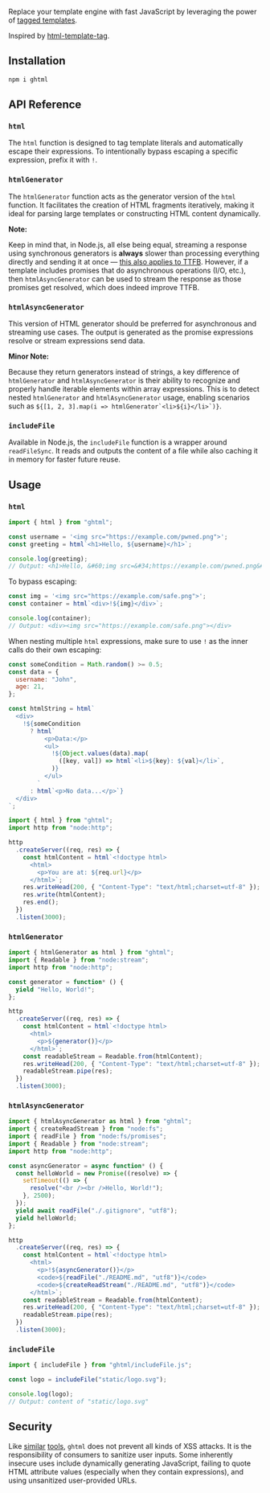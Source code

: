 Replace your template engine with fast JavaScript by leveraging the power of [tagged templates](https://developer.mozilla.org/en-US/docs/Web/JavaScript/Reference/Template_literals#tagged_templates).

Inspired by [html-template-tag](https://github.com/AntonioVdlC/html-template-tag).

## Installation

```sh
npm i ghtml
```

## API Reference

### `html`

The `html` function is designed to tag template literals and automatically escape their expressions. To intentionally bypass escaping a specific expression, prefix it with `!`.

### `htmlGenerator`

The `htmlGenerator` function acts as the generator version of the `html` function. It facilitates the creation of HTML fragments iteratively, making it ideal for parsing large templates or constructing HTML content dynamically.

**Note:**

Keep in mind that, in Node.js, all else being equal, streaming a response using synchronous generators is **always** slower than processing everything directly and sending it at once — [this also applies to TTFB](https://github.com/mcollina/fastify-html/issues/11#issuecomment-2069385895). However, if a template includes promises that do asynchronous operations (I/O, etc.), then `htmlAsyncGenerator` can be used to stream the response as those promises get resolved, which does indeed improve TTFB.

### `htmlAsyncGenerator`

This version of HTML generator should be preferred for asynchronous and streaming use cases. The output is generated as the promise expressions resolve or stream expressions send data.

**Minor Note:**

Because they return generators instead of strings, a key difference of `htmlGenerator` and `htmlAsyncGenerator` is their ability to recognize and properly handle iterable elements within array expressions. This is to detect nested `htmlGenerator` and `htmlAsyncGenerator` usage, enabling scenarios such as ``${[1, 2, 3].map(i => htmlGenerator`<li>${i}</li>`)}``.

### `includeFile`

Available in Node.js, the `includeFile` function is a wrapper around `readFileSync`. It reads and outputs the content of a file while also caching it in memory for faster future reuse.

## Usage

### `html`

```js
import { html } from "ghtml";

const username = '<img src="https://example.com/pwned.png">';
const greeting = html`<h1>Hello, ${username}</h1>`;

console.log(greeting);
// Output: <h1>Hello, &#60;img src=&#34;https://example.com/pwned.png&#34;&#62;</h1>
```

To bypass escaping:

```js
const img = '<img src="https://example.com/safe.png">';
const container = html`<div>!${img}</div>`;

console.log(container);
// Output: <div><img src="https://example.com/safe.png"></div>
```

When nesting multiple `html` expressions, make sure to use `!` as the inner calls do their own escaping:

```js
const someCondition = Math.random() >= 0.5;
const data = {
  username: "John",
  age: 21,
};

const htmlString = html`
  <div>
    !${someCondition
      ? html`
          <p>Data:</p>
          <ul>
            !${Object.values(data).map(
              ([key, val]) => html`<li>${key}: ${val}</li>`,
            )}
          </ul>
        `
      : html`<p>No data...</p>`}
  </div>
`;
```

```js
import { html } from "ghtml";
import http from "node:http";

http
  .createServer((req, res) => {
    const htmlContent = html`<!doctype html>
      <html>
        <p>You are at: ${req.url}</p>
      </html>`;
    res.writeHead(200, { "Content-Type": "text/html;charset=utf-8" });
    res.write(htmlContent);
    res.end();
  })
  .listen(3000);
```

### `htmlGenerator`

```js
import { htmlGenerator as html } from "ghtml";
import { Readable } from "node:stream";
import http from "node:http";

const generator = function* () {
  yield "Hello, World!";
};

http
  .createServer((req, res) => {
    const htmlContent = html`<!doctype html>
      <html>
        <p>${generator()}</p>
      </html>`;
    const readableStream = Readable.from(htmlContent);
    res.writeHead(200, { "Content-Type": "text/html;charset=utf-8" });
    readableStream.pipe(res);
  })
  .listen(3000);
```

### `htmlAsyncGenerator`

```js
import { htmlAsyncGenerator as html } from "ghtml";
import { createReadStream } from "node:fs";
import { readFile } from "node:fs/promises";
import { Readable } from "node:stream";
import http from "node:http";

const asyncGenerator = async function* () {
  const helloWorld = new Promise((resolve) => {
    setTimeout(() => {
      resolve("<br /><br />Hello, World!");
    }, 2500);
  });
  yield await readFile("./.gitignore", "utf8");
  yield helloWorld;
};

http
  .createServer((req, res) => {
    const htmlContent = html`<!doctype html>
      <html>
        <p>!${asyncGenerator()}</p>
        <code>${readFile("./README.md", "utf8")}</code>
        <code>${createReadStream("./README.md", "utf8")}</code>
      </html>`;
    const readableStream = Readable.from(htmlContent);
    res.writeHead(200, { "Content-Type": "text/html;charset=utf-8" });
    readableStream.pipe(res);
  })
  .listen(3000);
```

### `includeFile`

```js
import { includeFile } from "ghtml/includeFile.js";

const logo = includeFile("static/logo.svg");

console.log(logo);
// Output: content of "static/logo.svg"
```

## Security

Like [similar](https://handlebarsjs.com/guide/#html-escaping) [tools](https://github.com/mde/ejs/blob/main/SECURITY.md#out-of-scope-vulnerabilities), `ghtml` does not prevent all kinds of XSS attacks. It is the responsibility of consumers to sanitize user inputs. Some inherently insecure uses include dynamically generating JavaScript, failing to quote HTML attribute values (especially when they contain expressions), and using unsanitized user-provided URLs.
